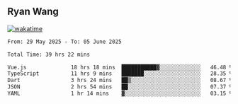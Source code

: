 ## Ryan Wang

[![wakatime](https://wakatime.com/badge/user/6f4ce45f-b03c-4eb3-b701-4b95e0885d94.svg)](https://wakatime.com/@6f4ce45f-b03c-4eb3-b701-4b95e0885d94)

<!--START_SECTION:waka-->

```txt
From: 29 May 2025 - To: 05 June 2025

Total Time: 39 hrs 22 mins

Vue.js              18 hrs 18 mins  ███████████▓░░░░░░░░░░░░░   46.48 %
TypeScript          11 hrs 9 mins   ███████░░░░░░░░░░░░░░░░░░   28.35 %
Dart                3 hrs 24 mins   ██▒░░░░░░░░░░░░░░░░░░░░░░   08.67 %
JSON                2 hrs 54 mins   ██░░░░░░░░░░░░░░░░░░░░░░░   07.37 %
YAML                1 hr 14 mins    ▓░░░░░░░░░░░░░░░░░░░░░░░░   03.15 %
```

<!--END_SECTION:waka-->
